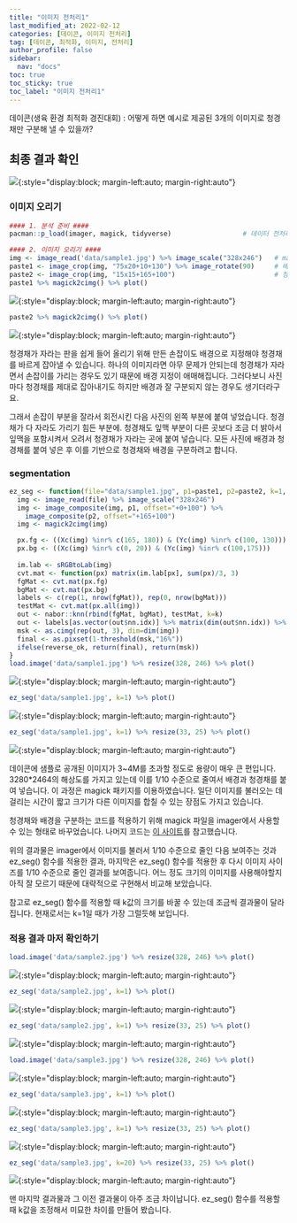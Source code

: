 ```yaml
---
title: "이미지 전처리1"
last_modified_at: 2022-02-12
categories: [데이콘, 이미지 전처리]
tag: [데이콘, 최적화, 이미지, 전처리]
author_profile: false
sidebar:
  nav: "docs"
toc: true
toc_sticky: true
toc_label: "이미지 전처리1"
---
```


<div class="notice--success">
데이콘(생육 환경 최적화 경진대회) : 어떻게 하면 예시로 제공된 3개의
이미지로 청경채만 구분해 낼 수 있을까?
</div>

## 최종 결과 확인

![](2022-04-16-digitizing_files/figure-gfm/result01.png){:style="display:block; margin-left:auto; margin-right:auto"}

### 이미지 오리기

``` r
#### 1. 분석 준비 ####
pacman::p_load(imager, magick, tidyverse)                  # 데이터 전처리 관련 패키지

#### 2. 이미지 오리기 ####
img <- image_read('data/sample1.jpg') %>% image_scale("328x246")   # magick 패키지 활용(빠르고 이미지 겹치기 가능)
paste1 <- image_crop(img, "75x20+10+130") %>% image_rotate(90)     # 배경 : 가로*세로 +x좌표+y좌표
paste2 <- image_crop(img, "15x15+165+100")                         # 청경채
paste1 %>% magick2cimg() %>% plot()
```

![](https://raw.githubusercontent.com/cysics/cysics.github.io/master/_posts/2022-04-16-digitizing_files/figure-gfm/preprocessing-1.png){:style="display:block; margin-left:auto; margin-right:auto"}

``` r
paste2 %>% magick2cimg() %>% plot()
```

![](https://raw.githubusercontent.com/cysics/cysics.github.io/master/_posts/2022-04-16-digitizing_files/figure-gfm/preprocessing-2.png){:style="display:block; margin-left:auto; margin-right:auto"}

청경채가 자라는 판을 쉽게 들어 올리기 위해 만든 손잡이도 배경으로
지정해야 청경채를 바르게 잡아낼 수 있습니다. 하나의 이미지라면 아무
문제가 안되는데 청경채가 자라면서 손잡이를 가리는 경우도 있기 때문에
배경 지정이 애매해집니다. 그러다보니 사진마다 청경채를 제대로 잡아내기도
하지만 배경과 잘 구분되지 않는 경우도 생기더라구요.

그래서 손잡이 부분을 잘라서 회전시킨 다음 사진의 왼쪽 부분에 붙여
넣었습니다. 청경채가 다 자라도 가리기 힘든 부분에. 청경채도 잎맥 부분이
다른 곳보다 조금 더 밝아서 잎맥을 포함시켜서 오려서 청경채가 자라는 곳에
붙여 넣습니다. 모든 사진에 배경과 청경채를 붙여 넣은 후 이를 기반으로
청경채와 배경을 구분하려고 합니다.

### segmentation

``` r
ez_seg <- function(file="data/sample1.jpg", p1=paste1, p2=paste2, k=1, reverse_ok=FALSE){
  img <- image_read(file) %>% image_scale("328x246")                   # 이미지 불러서 크기를 줄인다.
  img <- image_composite(img, p1, offset="+0+100") %>%                 # 배경 붙이기(0,100) 위치에 붙인다.
    image_composite(p2, offset="+165+100")                             # 청경채 붙이기 (165,100) 위치에 붙인다.
  img <- magick2cimg(img)                                              # magick 데이터를 imager 데이터로 바꾼다.

  px.fg <- ((Xc(img) %inr% c(165, 180)) & (Yc(img) %inr% c(100, 130))) # 좌표 설정
  px.bg <- ((Xc(img) %inr% c(0, 20)) & (Yc(img) %inr% c(100,175)))     # x시작, x끝, y시작, y끝
  
  im.lab <- sRGBtoLab(img)                                             # RGB를 CIELAB 형태로 바꾼다.
  cvt.mat <- function(px) matrix(im.lab[px], sum(px)/3, 3)             # 이하 코드는 솔직히 잘 모르겠다.
  fgMat <- cvt.mat(px.fg)
  bgMat <- cvt.mat(px.bg)
  labels <- c(rep(1, nrow(fgMat)), rep(0, nrow(bgMat)))
  testMat <- cvt.mat(px.all(img))
  out <- nabor::knn(rbind(fgMat, bgMat), testMat, k=k)                 # knn 적용하기
  out <- labels[as.vector(out$nn.idx)] %>% matrix(dim(out$nn.idx)) %>% rowMeans
  msk <- as.cimg(rep(out, 3), dim=dim(img))                            # 마스크 형태로 만든다.
  final <- as.pixset(1-threshold(msk,"16%"))                           # 이미지 반전
  ifelse(reverse_ok, return(final), return(msk))                       # reverse_ok가 true이면 반전결과 출력
}
load.image('data/sample1.jpg') %>% resize(328, 246) %>% plot()
```

![](https://raw.githubusercontent.com/cysics/cysics.github.io/master/_posts/2022-04-16-digitizing_files/figure-gfm/ez_seg-1.png){:style="display:block; margin-left:auto; margin-right:auto"}

``` r
ez_seg('data/sample1.jpg', k=1) %>% plot()
```

![](https://raw.githubusercontent.com/cysics/cysics.github.io/master/_posts/2022-04-16-digitizing_files/figure-gfm/ez_seg-2.png){:style="display:block; margin-left:auto; margin-right:auto"}

``` r
ez_seg('data/sample1.jpg', k=1) %>% resize(33, 25) %>% plot()
```

![](https://raw.githubusercontent.com/cysics/cysics.github.io/master/_posts/2022-04-16-digitizing_files/figure-gfm/ez_seg-3.png){:style="display:block; margin-left:auto; margin-right:auto"}

데이콘에 샘플로 공개된 이미지가 3\~4M를 초과할 정도로 용량이 매우 큰
편입니다. 3280\*2464의 해상도를 가지고 있는데 이를 1/10 수준으로 줄여서
배경과 청경채를 붙여 넣습니다. 이 과정은 magick 패키지를 이용하였습니다.
일단 이미지를 불러오는 데 걸리는 시간이 짧고 크기가 다른 이미지를 합칠
수 있는 장점도 가지고 있습니다.

청경채와 배경을 구분하는 코드를 적용하기 위해 magick 파일을 imager에서
사용할 수 있는 형태로 바꾸었습니다. 나머지 코드는 [이
사이트](https://dahtah.github.io/imager/foreground_background.html)를
참고했습니다.

위의 결과물은 imager에서 이미지를 불러서 1/10 수준으로 줄인 다음
보여주는 것과 ez\_seg() 함수를 적용한 결과, 마지막은 ez\_seg() 함수를
적용한 후 다시 이미지 사이즈를 1/10 수준으로 줄인 결과를 보여줍니다.
어느 정도 크기의 이미지를 사용해야할지 아직 잘 모르기 때문에 대략적으로
구현해서 비교해 보았습니다.

참고로 ez\_seg() 함수를 적용할 때 k값의 크기를 바꿀 수 있는데 조금씩
결과물이 달라집니다. 현재로서는 k=1일 때가 가장 그럴듯해 보입니다.

### 적용 결과 마저 확인하기

``` r
load.image('data/sample2.jpg') %>% resize(328, 246) %>% plot()
```

![](https://raw.githubusercontent.com/cysics/cysics.github.io/master/_posts/2022-04-16-digitizing_files/figure-gfm/result-1.png){:style="display:block; margin-left:auto; margin-right:auto"}

``` r
ez_seg('data/sample2.jpg', k=1) %>% plot()
```

![](https://raw.githubusercontent.com/cysics/cysics.github.io/master/_posts/2022-04-16-digitizing_files/figure-gfm/result-2.png){:style="display:block; margin-left:auto; margin-right:auto"}

``` r
ez_seg('data/sample2.jpg', k=1) %>% resize(33, 25) %>% plot()
```

![](https://raw.githubusercontent.com/cysics/cysics.github.io/master/_posts/2022-04-16-digitizing_files/figure-gfm/result-3.png){:style="display:block; margin-left:auto; margin-right:auto"}

``` r
load.image('data/sample3.jpg') %>% resize(328, 246) %>% plot()
```

![](https://raw.githubusercontent.com/cysics/cysics.github.io/master/_posts/2022-04-16-digitizing_files/figure-gfm/result-4.png){:style="display:block; margin-left:auto; margin-right:auto"}

``` r
ez_seg('data/sample3.jpg', k=1) %>% plot()
```

![](https://raw.githubusercontent.com/cysics/cysics.github.io/master/_posts/2022-04-16-digitizing_files/figure-gfm/result-5.png){:style="display:block; margin-left:auto; margin-right:auto"}

``` r
ez_seg('data/sample3.jpg', k=1) %>% resize(33, 25) %>% plot()
```

![](https://raw.githubusercontent.com/cysics/cysics.github.io/master/_posts/2022-04-16-digitizing_files/figure-gfm/result-6.png){:style="display:block; margin-left:auto; margin-right:auto"}

``` r
ez_seg('data/sample3.jpg', k=20) %>% resize(33, 25) %>% plot()
```

![](https://raw.githubusercontent.com/cysics/cysics.github.io/master/_posts/2022-04-16-digitizing_files/figure-gfm/result-7.png){:style="display:block; margin-left:auto; margin-right:auto"}

맨 마지막 결과물과 그 이전 결과물이 아주 조금 차이납니다. ez\_seg()
함수를 적용할 때 k값을 조정해서 미묘한 차이를 만들어 봤습니다.
